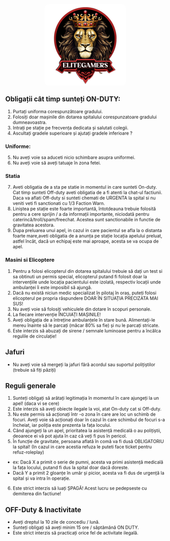 <img src="../public/elitegamers.png" alt="pozaRegulament" width="256" height="256" style="display: block; margin: 0px auto; border-radius: 1%; border-radius: 5%;">

## Obligații cât timp sunteți ON-DUTY:

1. Purtați uniforma corespunzătoare gradului.
2. Folosiți doar mașinile din dotarea spitalului corespunzatoare gradului dumneavoastra.
3. Intrați pe stație pe frecvența dedicata și salutati colegii.
4. Ascultați gradele superioare și ajutați gradele inferioare ?

### Uniforme:
5. Nu aveți voie sa aduceti nicio schimbare asupra uniformei.
6. Nu aveți voie să aveți tatuaje în zona fetei.

### Statia
7. Aveti obligatia de a sta pe statie in momentul in care sunteti On-duty. Cat timp sunteti Off-duty aveti obligatia de a fi atenti la chat-ul factiunii. Daca va aflati Off-duty si sunteti chemati de URGENTA la spital si nu veniti veti fi sanctionati cu 1/3 Faction Warn.
8. Liniștea pe stație este foarte importantă, întotdeauna trebuie folosită pentru a cere sprijin / a da informații importante, niciodată pentru caterincă/troll/spam/freechat. Acestea sunt sanctionabile in functie de gravitatea acestora.
9. Dupa preluarea unui apel, in cazul in care pacientul se afla la o distanta foarte mare,aveti obligatia de a anunța pe stație locația apelului preluat, astfel încât, dacă un echipaj este mai aproape, acesta se va ocupa de apel.

### Masini si Elicoptere

1. Pentru a folosi elicopterul din dotarea spitalului trebuie să dați un test si sa obtinuti un permis special, elicopterul putand fi folosit doar la intervențiile unde locația pacientului este izolată, respectiv locații unde ambulanței îi este imposibil să ajungă.
2. Dacă nu există niciun medic specializat în pilotaj în oraș, puteți folosi elicopterul pe propria răspundere DOAR ÎN SITUAȚIA PRECIZATA MAI SUS!
3. Nu aveți voie să folosiți vehiculele din dotare în scopuri personale.
4. La fiecare intervenție ÎNCUIAȚI MAȘINILE!
5. Aveți obligația de a întreține ambulanțele în stare bună. Alimentați-le mereu înainte să le parcați (măcar 80% sa fie) și nu le parcați stricate.
6. Este interzis să abuzați de sirene / semnale luminoase pentru a încălca regulile de circulație!

## Jafuri
- Nu aveți voie să mergeți la jafuri fără acordul sau suportul polițiștilor (trebuie să fiți păziți)

## Reguli generale

1. Sunteți obligați să arătați legitimația în momentul în care ajungeți la un apel! (daca vi se cere)
2. Este interzis să aveți obiecte ilegale la voi, atat On-duty cat si Off-duty. 
3. Nu este permis să acționați într -o zona în care are loc un schimb de focuri. Aveți voie să acționați doar în cazul în care schimbul de focuri s-a încheiat, iar poliția este prezenta la fața locului.
4. Când ajungeți la un apel, prioritatea la asistență medicală o au polițiștii, deoarece ei vă pot ajuta în caz că veți fi pus în pericol.
5. În funcție de gravitate, persoana aflată în comă va fi dusă OBLIGATORIU la spital! (In cazul in care acestia refuza le puteti face ticket pentru refuz-roleplay)
- ex: Dacă X a primit o serie de pumni, acesta va primi asistență medicală la fața locului, putand fi dus la spital doar dacă doreste.
- Dacă Y a primit 2 gloanțe în umăr și picior, acesta va fi dus de urgență la spital și va intra în operație.
6. Este strict interzis să luați ȘPAGĂ! Acest lucru se pedepseste cu demiterea din factiune!

 ## OFF-Duty & Inactivitate
- Aveți dreptul la 10 zile de concediu / lună.
- Sunteți obligați să aveți minim 15 ore / săptămână ON DUTY.
- Este strict interzis să practicați orice fel de activitate ilegală. 
